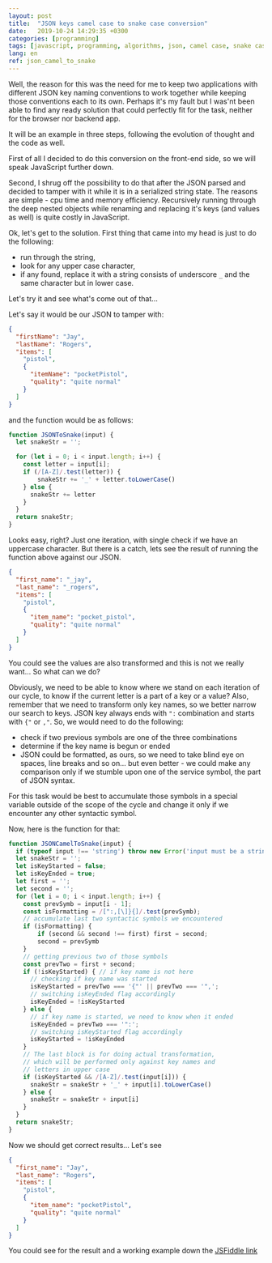 ```yaml
---
layout: post
title:  "JSON keys camel case to snake case conversion"
date:   2019-10-24 14:29:35 +0300
categories: [programming]
tags: [javascript, programming, algorithms, json, camel case, snake case, parsing]
lang: en
ref: json_camel_to_snake
---
```


Well, the reason for this was the need for me to keep two applications with 
different JSON key naming conventions to work together while keeping those conventions each to its own. Perhaps it's
my fault but I was'nt been able to find any ready solution that could perfectly fit for the task, neither for the browser nor backend app. 

It will be an example in three steps, following the evolution of thought and the code as well.

First of all I decided to do this conversion on the front-end side, so we will speak JavaScript further down.

Second, I shrug off the possibility to do that after the JSON parsed and decided to tamper with it while it is in a serialized string state. 
The reasons are simple - cpu time and memory efficiency. Recursively running through the deep nested objects while renaming and replacing it's keys (and values as well) is quite costly in JavaScript.

Ok, let's get to the solution. First thing that came into my head is just to do the following:
- run through the string,
- look for any upper case character,
- if any found, replace it with a string consists of underscore `_` and the same character but in lower case.

Let's try it and see what's come out of that...

Let's say it would be our JSON to tamper with:
```json
{
  "firstName": "Jay",
  "lastName": "Rogers",
  "items": [
    "pistol",
    {
      "itemName": "pocketPistol",
      "quality": "quite normal"
    }
  ]
}
```
and the function would be as follows:
```javascript
function JSONToSnake(input) {
  let snakeStr = '';

  for (let i = 0; i < input.length; i++) {
  	const letter = input[i];
	if (/[A-Z]/.test(letter)) {
    	snakeStr += '_' + letter.toLowerCase()
    } else {
      snakeStr += letter
    }
  }
  return snakeStr;
}
```

Looks easy, right? Just one iteration, with single check if we have an uppercase character.
But there is a catch, lets see the result of running the function above against our JSON.

```json
{
  "first_name": "_jay",
  "last_name": "_rogers",
  "items": [
    "pistol",
    {
      "item_name": "pocket_pistol",
      "quality": "quite normal"
    }
  ]
}
```

You could see the values are also transformed and this is not we really want... So what can we do?

Obviously, we need to be able to know where we stand on each iteration of our cycle, to know if the current letter is a part of a key or a value?
Also, remember that we need to transform only key names, so we better narrow our search to keys. 
JSON key always ends with `":` combination and starts with `{"` or `,"`. So, we would need to do the following: 
- check if two previous symbols are one of the three combinations
- determine if the key name is begun or ended
- JSON could be formatted, as ours, so we need to take blind eye on spaces, line breaks and so on... but even better - we could make any comparison only if we stumble upon one of the 
service symbol, the part of JSON syntax.

For this task would be best to accumulate those symbols in a special variable outside of the scope of the cycle and change it only if we encounter any other syntactic symbol.

Now, here is the function for that:

```javascript
function JSONCamelToSnake(input) {
  if (typeof input !== 'string') throw new Error('input must be a string');
  let snakeStr = '';
  let isKeyStarted = false;
  let isKeyEnded = true;
  let first = '';
  let second = '';
  for (let i = 0; i < input.length; i++) {
  	const prevSymb = input[i - 1];
    const isFormatting = /[":,[\]}{]/.test(prevSymb);
    // accumulate last two syntactic symbols we encountered
    if (isFormatting) {
    	if (second && second !== first) first = second;
    	second = prevSymb
    }
    // getting previous two of those symbols
    const prevTwo = first + second;
    if (!isKeyStarted) { // if key name is not here
      // checking if key name was started
      isKeyStarted = prevTwo === '{"' || prevTwo === '",';
      // switching isKeyEnded flag accordingly
      isKeyEnded = !isKeyStarted
    } else {
      // if key name is started, we need to know when it ended
      isKeyEnded = prevTwo === '":';
      // switching isKeyStarted flag accordingly
      isKeyStarted = !isKeyEnded
    }
    // The last block is for doing actual transformation,
    // which will be performed only against key names and
    // letters in upper case
    if (isKeyStarted && /[A-Z]/.test(input[i])) {
      snakeStr = snakeStr + '_' + input[i].toLowerCase()
    } else {
      snakeStr = snakeStr + input[i]
    }
  }
  return snakeStr;
}
```

Now we should get correct results... Let's see

```json
{
  "first_name": "Jay",
  "last_name": "Rogers",
  "items": [
    "pistol",
    {
      "item_name": "pocketPistol",
      "quality": "quite normal"
    }
  ]
}
```

You could see for the result and a working example down the [JSFiddle link](https://jsfiddle.net/horlet/69eLvb5r/)

